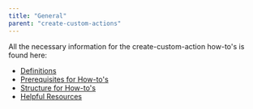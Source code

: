 ```yaml
---
title: "General"
parent: "create-custom-actions"
---
```


All the necessary information for the create-custom-action how-to's is found here:

* [Definitions](custom-action-definitions)
* [Prerequisites for How-to's](custom-action-prerequisites)
* [Structure for How-to's](custom-action-howto-structure)
* [Helpful Resources](custom-action-helpful-resources)
